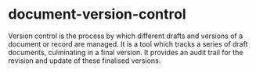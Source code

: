 # document-version-control
Version control is the process by which different drafts and versions of a document or record are managed. It is a tool which tracks a series of draft documents, culminating in a final version. It provides an audit trail for the revision and update of these finalised versions.
